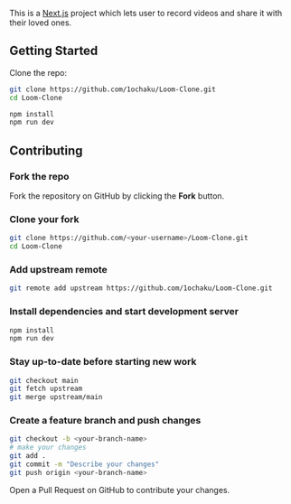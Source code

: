 This is a [Next.js](https://nextjs.org) project which lets user to record videos and share it with their loved ones.

## Getting Started

Clone the repo:

```bash
git clone https://github.com/1ochaku/Loom-Clone.git
cd Loom-Clone

npm install
npm run dev
```

## Contributing

### Fork the repo

Fork the repository on GitHub by clicking the **Fork** button.

### Clone your fork

```bash
git clone https://github.com/<your-username>/Loom-Clone.git
cd Loom-Clone
```

### Add upstream remote

```bash
git remote add upstream https://github.com/1ochaku/Loom-Clone.git
```

### Install dependencies and start development server

```bash
npm install
npm run dev
```

### Stay up-to-date before starting new work

```bash
git checkout main
git fetch upstream
git merge upstream/main
```

### Create a feature branch and push changes

```bash
git checkout -b <your-branch-name>
# make your changes
git add .
git commit -m "Describe your changes"
git push origin <your-branch-name>
```

Open a Pull Request on GitHub to contribute your changes.

